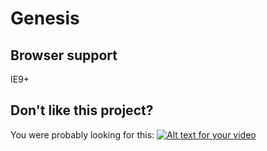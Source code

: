 # Genesis

## Browser support
IE9+

## Don't like this project?
You were probably looking for this:
[![Alt text for your video](http://img.youtube.com/vi/T-D1KVIuvjA/0.jpg)](http://www.youtube.com/watch?v=T-D1KVIuvjA)